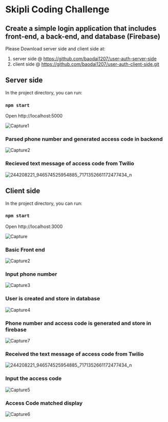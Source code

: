 # Skipli Coding Challenge
## Create a simple login application that includes front-end, a back-end, and database (Firebase)

Please Download server side and client side at:
1. server side @ https://github.com/baodai1207/user-auth-server-side
2. client side @ https://github.com/baodai1207/user-auth-client-side.git

## Server side
In the project directory, you can run:

### `npm start`

Open http://localhost:5000

![Capture1](https://user-images.githubusercontent.com/25336029/136139375-22631eed-6199-4f74-8d30-1c6b6f9e7505.PNG)

### Parsed phone number and generated access code in backend

![Capture2](https://user-images.githubusercontent.com/25336029/136139380-cf4c6441-dc7a-472b-84b9-08f97341ece7.PNG)

### Recieved text message of access code from Twilio

![244208221_946574525954885_7171352661172477434_n](https://user-images.githubusercontent.com/25336029/136139432-d5b000c3-020b-4fa7-ae23-a26f0aac783e.jpg)

## Client side
In the project directory, you can run:

### `npm start`

Open http://localhost:3000

![Capture](https://user-images.githubusercontent.com/25336029/136139026-43cbb0d1-ee15-46a8-b64d-8385120ba127.PNG)

### Basic Front end
![Capture2](https://user-images.githubusercontent.com/25336029/136139039-a2d77c08-ee2b-43a6-bc16-4f19e61f673b.PNG)

### Input phone number
![Capture3](https://user-images.githubusercontent.com/25336029/136139047-ea34645c-f691-4225-94ea-f7de53a1eb37.PNG)

### User is created and store in database

![Capture4](https://user-images.githubusercontent.com/25336029/136139049-07ee7eda-3642-4b6f-9143-29f1beed0460.PNG)

### Phone number and access code is generated and store in firebase

![Capture7](https://user-images.githubusercontent.com/25336029/136139052-626f94bc-9d48-460f-b9e0-4c14177e8e39.PNG)

### Received the text message of access code from Twilio

![244208221_946574525954885_7171352661172477434_n](https://user-images.githubusercontent.com/25336029/136139630-e5b73867-2e20-4a57-bae9-30c77830e38a.jpg)

### Input the access code

![Capture5](https://user-images.githubusercontent.com/25336029/136139050-7083c8c9-444f-490d-8e20-6bda9ff90d71.PNG)

### Access Code matched display

![Capture6](https://user-images.githubusercontent.com/25336029/136139051-763f5ee8-e4c0-4e9a-9c57-93c12426938c.PNG)

